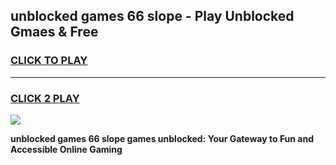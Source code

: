 
## unblocked games 66 slope - Play Unblocked Gmaes & Free
<h3>
<a href="https://premium.freeplayer.one?title=unblocked_games_66_slope&ref=19F">CLICK TO PLAY</a></h3>
<hr>

<h3>
<a href="https://premium.freeplayer.one?title=unblocked_games_66_slope&ref=19F">CLICK 2 PLAY</a>
  
</h3>

<a href="https://premium.freeplayer.one?title=unblocked_games_66_slope&ref=19F/"><img src="https://clearcache.store/games.png"></a>


**unblocked games 66 slope games unblocked: Your Gateway to Fun and Accessible Online Gaming**
